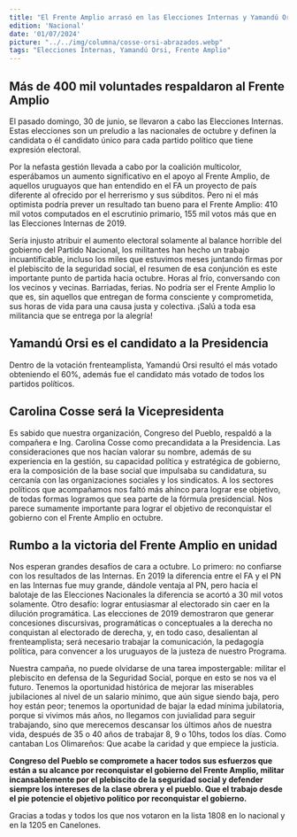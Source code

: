 ```yaml
---
title: "El Frente Amplio arrasó en las Elecciones Internas y Yamandú Orsi es el candidato a la Presidencia. Carolina Cosse completa la fórmula."
edition: 'Nacional'
date: '01/07/2024'
picture: "../../img/columna/cosse-orsi-abrazados.webp"
tags: "Elecciones Internas, Yamandú Orsi, Frente Amplio"
---
```

## Más de 400 mil voluntades respaldaron al Frente Amplio

El pasado domingo, 30 de junio, se llevaron a cabo las Elecciones Internas. Estas elecciones son un preludio a las nacionales de octubre y definen la candidata o él candidato único para cada partido político que tiene expresión electoral.

Por la nefasta gestión llevada a cabo por la coalición multicolor, esperábamos un aumento significativo en el apoyo al Frente Amplio, de aquellos uruguayos que han entendido en el FA un proyecto de país diferente al ofrecido por el herrerismo y sus súbditos. Pero ni el más optimista podría prever un resultado tan bueno para el Frente Amplio: 410 mil votos computados en el escrutinio primario, 155 mil votos más que en las Elecciones Internas de 2019.

Sería injusto atribuir el aumento electoral solamente al balance horrible del gobierno del Partido Nacional, los militantes han hecho un trabajo incuantificable, incluso los miles que estuvimos meses juntando firmas por el plebiscito de la seguridad social, el resumen de esa conjunción es este importante punto de partida hacia octubre. Horas al frío, conversando con los vecinos y vecinas. Barriadas, ferias. No podría ser el Frente Amplio lo que es, sin aquellos que entregan de forma consciente y comprometida, sus horas de vida para una causa justa y colectiva. ¡Salú a toda esa militancia que se entrega por la alegría!

## Yamandú Orsi es el candidato a la Presidencia

Dentro de la votación frenteamplista, Yamandú Orsi resultó el más votado obteniendo el 60%, además fue el candidato más votado de todos los partidos políticos.

## Carolina Cosse será la Vicepresidenta

Es sabido que nuestra organización, Congreso del Pueblo, respaldó a la compañera e Ing. Carolina Cosse como precandidata a la Presidencia. Las consideraciones que nos hacían valorar su nombre, además de su experiencia en la gestión, su capacidad política y estratégica de gobierno, era la composición de la base social que impulsaba su candidatura, su cercanía con las organizaciones sociales y los sindicatos. A los sectores políticos que acompañamos nos faltó más ahínco para lograr ese objetivo, de todas formas logramos que sea parte de la fórmula presidencial. Nos parece sumamente importante para lograr el objetivo de reconquistar el gobierno con el Frente Amplio en octubre.

## Rumbo a la victoria del Frente Amplio en unidad

Nos esperan grandes desafíos de cara a octubre. Lo primero: no confiarse con los resultados de las Internas. En 2019 la diferencia entre el FA y el PN en las Internas fue muy grande, dándole ventaja al PN, pero hacia el balotaje de las Elecciones Nacionales la diferencia se acortó a 30 mil votos solamente. Otro desafío: lograr entusiasmar al electorado sin caer en la dilución programática. Las elecciones de 2019 demostraron que generar concesiones discursivas, programáticas o conceptuales a la derecha no conquistan al electorado de derecha, y, en todo caso, desalientan al frenteamplista; será necesario trabajar la comunicación, la pedagogía política, para convencer a los uruguayos de la justeza de nuestro Programa.

Nuestra campaña, no puede olvidarse de una tarea impostergable: militar el plebiscito en defensa de la Seguridad Social, porque en esto se nos va el futuro. Tenemos la oportunidad histórica de mejorar las miserables jubilaciones al nivel de un salario mínimo, que aún sigue siendo baja, pero hoy están peor; tenemos la oportunidad de bajar la edad mínima jubilatoria, porque si vivimos más años, no llegamos con juvialidad para seguir trabajando, sino que merecemos descansar los últimos años de nuestra vida, después de 35 o 40 años de trabajar 8, 9 o 10hs, todos los días. Como cantaban Los Olimareños: Que acabe la caridad
y que empiece la justicia.

**Congreso del Pueblo se compromete a hacer todos sus esfuerzos que están a su alcance por reconquistar el gobierno del Frente Amplio, militar incansablemente por el plebiscito de la seguridad social y defender siempre los intereses de la clase obrera y el pueblo. Que el trabajo desde el pie potencie el objetivo político por reconquistar el gobierno.**

Gracias a todas y todos los que nos votaron en la lista 1808 en lo nacional y en la 1205 en Canelones.